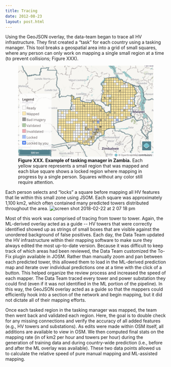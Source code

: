 ```yaml
---
title: Tracing
date: 2012-08-23
layout: post.html
---
```


Using the GeoJSON overlay, the data-team began to trace all HV infrastructure. They first created a “task” for each country using a tasking manager. This tool breaks a geospatial area into a grid of small squares, where any person can only work on mapping a single small region at a time (to prevent collisions; Figure XXX). 


<figure class="align-center">
  <img src="/assets/graphics/content/tasking_manager_example.png" alt="Tasking manager" />
  <figcaption><b>Figure XXX. Example of tasking manager in Zambia.</b> Each yellow square represents a small region that was mapped and each blue square shows a locked region where mapping in progress by a single person. Squares without any color still require attention.</figcaption>
</figure>

Each person selects and “locks” a square before mapping all HV features that lie within this small zone using JSOM. Each square was approximately 1,100 km2, which often contained many predicted towers distributed throughout the area. ![screen shot 2018-02-22 at 2 07 18 pm](https://user-images.githubusercontent.com/1152236/36558723-ed712e92-17d9-11e8-86de-70506d74339e.png)


Most of this work was comprised of tracing from tower to tower. Again, the ML-derived overlay acted as a guide -- HV towers that were correctly identified showed up as strings of small boxes that are visible against the unordered background of false positives. Each day, the Data Team updated the HV infrastructure within their mapping software to make sure they always edited the most up-to-date version. Because it was difficult to keep track of which areas had been reviewed, the Data Team customized the To-Fix plugin available in JOSM. Rather than manually zoom and pan between each predicted tower, this allowed them to load in the ML-derived prediction map and iterate over individual predictions one at a time with the click of a button. This helped organize the review process and increased the speed of each mapper. The Data Team traced every tower and power substation they could find (even if it was not identified in the ML portion of the pipeline). In this way, the GeoJSON overlay acted as a guide so that the mappers could efficiently hook into a section of the network and begin mapping, but it did not dictate all of their mapping efforts.

Once each tasked region in the tasking manager was mapped, the team then went back and validated each region. Here, the goal is to double check for any missing connections and verify the accuracy of all added features (e.g., HV towers and substations). As edits were made within OSM itself, all additions are available to view in OSM. We then computed final stats on the mapping rate (in of km2 per hour and towers per hour) during the generation of training data and during country-wide prediction (i.e., before and after the ML overlay was available). These two data points allowed us to calculate the relative speed of pure manual mapping and ML-assisted mapping.
